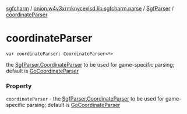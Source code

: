 [sgfcharm](../../index.md) / [onion.w4v3xrmknycexlsd.lib.sgfcharm.parse](../index.md) / [SgfParser](index.md) / [coordinateParser](./coordinate-parser.md)

# coordinateParser

`var coordinateParser: CoordinateParser<*>`

the [SgfParser.CoordinateParser](-coordinate-parser/index.md) to be used for game-specific parsing;
default is [GoCoordinateParser](../-go-coordinate-parser/index.md)

### Property

`coordinateParser` - the [SgfParser.CoordinateParser](-coordinate-parser/index.md) to be used for game-specific parsing;
default is [GoCoordinateParser](../-go-coordinate-parser/index.md)